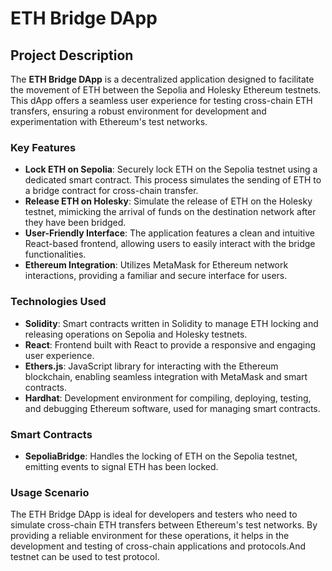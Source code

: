 # ETH Bridge DApp

## Project Description

The **ETH Bridge DApp** is a decentralized application designed to facilitate the movement of ETH between the Sepolia and Holesky Ethereum testnets. This dApp offers a seamless user experience for testing cross-chain ETH transfers, ensuring a robust environment for development and experimentation with Ethereum's test networks.

### Key Features

- **Lock ETH on Sepolia**: Securely lock ETH on the Sepolia testnet using a dedicated smart contract. This process simulates the sending of ETH to a bridge contract for cross-chain transfer.
- **Release ETH on Holesky**: Simulate the release of ETH on the Holesky testnet, mimicking the arrival of funds on the destination network after they have been bridged.
- **User-Friendly Interface**: The application features a clean and intuitive React-based frontend, allowing users to easily interact with the bridge functionalities.
- **Ethereum Integration**: Utilizes MetaMask for Ethereum network interactions, providing a familiar and secure interface for users.

### Technologies Used

- **Solidity**: Smart contracts written in Solidity to manage ETH locking and releasing operations on Sepolia and Holesky testnets.
- **React**: Frontend built with React to provide a responsive and engaging user experience.
- **Ethers.js**: JavaScript library for interacting with the Ethereum blockchain, enabling seamless integration with MetaMask and smart contracts.
- **Hardhat**: Development environment for compiling, deploying, testing, and debugging Ethereum software, used for managing smart contracts.

### Smart Contracts

- **SepoliaBridge**: Handles the locking of ETH on the Sepolia testnet, emitting events to signal ETH has been locked.

### Usage Scenario

The ETH Bridge DApp is ideal for developers and testers who need to simulate cross-chain ETH transfers between Ethereum's test networks. By providing a reliable environment for these operations, it helps in the development and testing of cross-chain applications and protocols.And testnet can be used to test protocol.

